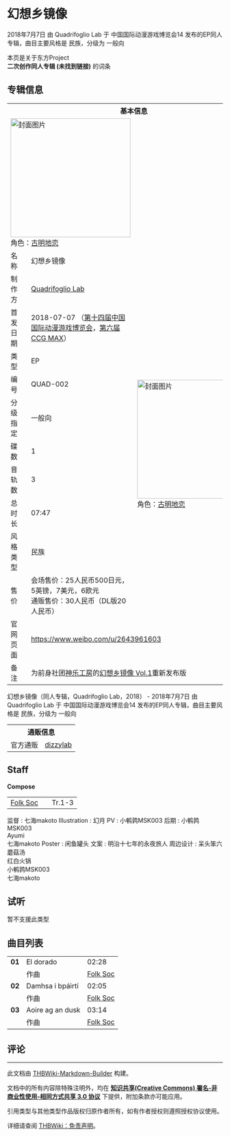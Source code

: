 # 幻想乡镜像

<!-- source html: G:\repos\THBWiki-Markdown-Builder\THBWikiMarkdown\Temp\main\a\a0\ns0%3A%E5%B9%BB%E6%83%B3%E4%B9%A1%E9%95%9C%E5%83%8F.html -->

2018年7月7日 由 Quadrifoglio Lab 于 中国国际动漫游戏博览会14 发布的EP同人专辑，曲目主要风格是 民族，分级为 一般向

本页是关于东方Project  
 **二次创作同人专辑 (未找到链接)** 的词条

## 专辑信息

<table><tbody><tr><th colspan="3">基本信息</th></tr><tr><td class="cover-artwork-mobile" colspan="2"><a href="./文件-幻想乡镜像封面.jpg.md" class="image" title="封面图片"><img alt="封面图片" src="https://upload.thwiki.cc/thumb/d/d6/%E5%B9%BB%E6%83%B3%E4%B9%A1%E9%95%9C%E5%83%8F%E5%B0%81%E9%9D%A2.jpg/280px-%E5%B9%BB%E6%83%B3%E4%B9%A1%E9%95%9C%E5%83%8F%E5%B0%81%E9%9D%A2.jpg" decoding="async" loading="lazy" width="280" height="277" srcset="https://upload.thwiki.cc/thumb/d/d6/%E5%B9%BB%E6%83%B3%E4%B9%A1%E9%95%9C%E5%83%8F%E5%B0%81%E9%9D%A2.jpg/420px-%E5%B9%BB%E6%83%B3%E4%B9%A1%E9%95%9C%E5%83%8F%E5%B0%81%E9%9D%A2.jpg 1.5x, https://upload.thwiki.cc/thumb/d/d6/%E5%B9%BB%E6%83%B3%E4%B9%A1%E9%95%9C%E5%83%8F%E5%B0%81%E9%9D%A2.jpg/560px-%E5%B9%BB%E6%83%B3%E4%B9%A1%E9%95%9C%E5%83%8F%E5%B0%81%E9%9D%A2.jpg 2x" data-file-width="1445" data-file-height="1429"></a><div class="cover-char">角色：<a href="./古明地恋.md" title="古明地恋">古明地恋</a></div></td>
</tr><tr><td class="label">名称</td><td colspan="2"> 幻想乡镜像 </td></tr><tr><td class="label">制作方</td><td><a href="./Quadrifoglio_Lab.md" title="Quadrifoglio Lab">Quadrifoglio Lab</a></td><td class="cover-artwork" rowspan="10" style="min-width:280px;"><a href="./文件-幻想乡镜像封面.jpg.md" class="image" title="封面图片"><img alt="封面图片" src="https://upload.thwiki.cc/thumb/d/d6/%E5%B9%BB%E6%83%B3%E4%B9%A1%E9%95%9C%E5%83%8F%E5%B0%81%E9%9D%A2.jpg/280px-%E5%B9%BB%E6%83%B3%E4%B9%A1%E9%95%9C%E5%83%8F%E5%B0%81%E9%9D%A2.jpg" decoding="async" loading="lazy" width="280" height="277" srcset="https://upload.thwiki.cc/thumb/d/d6/%E5%B9%BB%E6%83%B3%E4%B9%A1%E9%95%9C%E5%83%8F%E5%B0%81%E9%9D%A2.jpg/420px-%E5%B9%BB%E6%83%B3%E4%B9%A1%E9%95%9C%E5%83%8F%E5%B0%81%E9%9D%A2.jpg 1.5x, https://upload.thwiki.cc/thumb/d/d6/%E5%B9%BB%E6%83%B3%E4%B9%A1%E9%95%9C%E5%83%8F%E5%B0%81%E9%9D%A2.jpg/560px-%E5%B9%BB%E6%83%B3%E4%B9%A1%E9%95%9C%E5%83%8F%E5%B0%81%E9%9D%A2.jpg 2x" data-file-width="1445" data-file-height="1429"></a><div class="cover-char">角色：<a href="./古明地恋.md" title="古明地恋">古明地恋</a></div></td>
</tr><tr><td class="label">首发日期</td><td>2018-07-07&#160;（<a href="/展会作品列表?e=%E4%B8%AD%E5%9B%BD%E5%9B%BD%E9%99%85%E5%8A%A8%E6%BC%AB%E6%B8%B8%E6%88%8F%E5%8D%9A%E8%A7%88%E4%BC%9A%2314">第十四届中国国际动漫游戏博览会</a>，<a href="/展会作品列表?e=CCG+MAX%236">第六届CCG MAX</a>）</td></tr><tr><td class="label">类型</td><td>EP</td></tr><tr><td class="label">编号</td><td>QUAD-002</td></tr><tr><td class="label">分级指定</td><td>一般向</td></tr><tr><td class="label">碟数</td><td>1</td></tr><tr><td class="label">音轨数</td><td>3</td></tr><tr><td class="label">总时长</td><td>07:47</td></tr><tr><td class="label">风格类型</td><td>民族</td></tr><tr><td class="label">售价</td><td>会场售价：25人民币500日元，5英镑，7美元，6欧元<br>通贩售价：30人民币（DL版20人民币）</td></tr>
<tr><td class="label">官网页面</td><td colspan="2"><a rel="nofollow" class="external free" href="https://www.weibo.com/u/2643961603">https://www.weibo.com/u/2643961603</a></td></tr><tr><td class="label">备注</td><td colspan="2">为前身社团<a href="./神乐工房.md" title="神乐工房">神乐工房</a>的<a href="./幻想乡镜像_Vol.1.md" title="幻想乡镜像 Vol.1">幻想乡镜像 Vol.1</a>重新发布版</td></tr></tbody></table>

幻想乡镜像（同人专辑，Quadrifoglio Lab，2018） - 2018年7月7日 由 Quadrifoglio Lab 于 中国国际动漫游戏博览会14 发布的EP同人专辑，曲目主要风格是 民族，分级为 一般向

<table><tbody><tr><th colspan="3">通贩信息</th></tr><tr><td class="label">官方通贩</td><td colspan="2"><a rel="nofollow" class="external text" href="https://www.dizzylab.net/d/QUAD-002">dizzylab</a></td></tr></tbody></table>



## Staff
  
 **Compose**   

<table><tbody><tr><td><a href="/index.php?title=Folk_Soc&amp;action=edit&amp;redlink=1" class="new" title="Folk Soc（页面不存在）">Folk Soc</a></td><td></td><td>Tr.1-3</td></tr></tbody></table>


监督
: 七海makoto
Illustration
: 幻月
PV
: 小鹌鹑MSK003
后期
: 小鹌鹑MSK003  
Ayumi  
七海makoto
Poster
: 闲鱼罐头
文案
: 明治十七年的永夜旅人
周边设计
: 呆头笨六  
蘑菇汤  
红白火锅  
小鹌鹑MSK003  
七海makoto


## 试听
  
暂不支援此类型
  


## 曲目列表

<table><tbody><tr><td id="1" class="infoYL"><b>01</b></td><td id="El_dorado" colspan="2" class="title">El dorado<span class="thcsearchlinks"><a rel="nofollow" class="external text" href="https://cd.thwiki.cc?arrange=Folk Soc&amp;fromwiki=幻想乡镜像"><span title="搜索相似同人曲"></span></a></span></td><td class="time">02:28</td></tr><tr><td class="left"></td><td class="label">作曲</td><td class="text" colspan="2"><a href="/index.php?title=Folk_Soc&amp;action=edit&amp;redlink=1" class="new" title="Folk Soc（页面不存在）">Folk Soc</a><span class="thcsearchlinks"><a rel="nofollow" class="external text" href="https://cd.thwiki.cc?arrange=，Folk Soc&amp;fromwiki=幻想乡镜像"><span></span></a></span></td></tr>
<tr><td id="2" class="infoYL"><b>02</b></td><td id="Damhsa_i_bpáirtí" colspan="2" class="title">Damhsa i bpáirtí<span class="thcsearchlinks"><a rel="nofollow" class="external text" href="https://cd.thwiki.cc?arrange=Folk Soc&amp;fromwiki=幻想乡镜像"><span title="搜索相似同人曲"></span></a></span></td><td class="time">02:05</td></tr><tr><td class="left"></td><td class="label">作曲</td><td class="text" colspan="2"><a href="/index.php?title=Folk_Soc&amp;action=edit&amp;redlink=1" class="new" title="Folk Soc（页面不存在）">Folk Soc</a><span class="thcsearchlinks"><a rel="nofollow" class="external text" href="https://cd.thwiki.cc?arrange=，Folk Soc&amp;fromwiki=幻想乡镜像"><span></span></a></span></td></tr>
<tr><td id="3" class="infoYL"><b>03</b></td><td id="Aoire_ag_an_dusk" colspan="2" class="title">Aoire ag an dusk<span class="thcsearchlinks"><a rel="nofollow" class="external text" href="https://cd.thwiki.cc?arrange=Folk Soc&amp;fromwiki=幻想乡镜像"><span title="搜索相似同人曲"></span></a></span></td><td class="time">03:14</td></tr><tr><td class="left"></td><td class="label">作曲</td><td class="text" colspan="2"><a href="/index.php?title=Folk_Soc&amp;action=edit&amp;redlink=1" class="new" title="Folk Soc（页面不存在）">Folk Soc</a><span class="thcsearchlinks"><a rel="nofollow" class="external text" href="https://cd.thwiki.cc?arrange=，Folk Soc&amp;fromwiki=幻想乡镜像"><span></span></a></span></td></tr></tbody></table>



## 评论




---

此文档由 [THBWiki-Markdown-Builder](https://github.com/Delsin-Yu/THBWiki-Markdown-Builder) 构建。

文档中的所有内容除特殊注明外，均在 [**知识共享(Creative Commons) 署名-非商业性使用-相同方式共享 3.0 协议**](https://creativecommons.org/licenses/by-sa/3.0/deed.zh-hans) 下提供，附加条款亦可能应用。

引用类型与其他类型作品版权归原作者所有，如有作者授权则遵照授权协议使用。

详细请查阅 [THBWiki：免责声明](https://thbwiki.cc/THBWiki:%E5%85%8D%E8%B4%A3%E5%A3%B0%E6%98%8E)。

